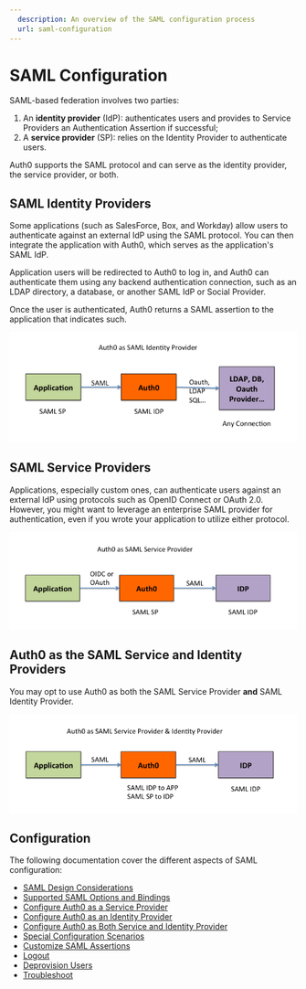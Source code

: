```yaml
---
  description: An overview of the SAML configuration process
  url: saml-configuration
---
```


# SAML Configuration

SAML-based federation involves two parties:

1. An **identity provider** (IdP): authenticates users and provides to Service Providers an Authentication Assertion if successful;
2. A **service provider** (SP): relies on the Identity Provider to authenticate users.

Auth0 supports the SAML protocol and can serve as the identity provider, the service provider, or both.

## SAML Identity Providers

Some applications (such as SalesForce, Box, and Workday) allow users to authenticate against an external IdP using the SAML protocol. You can then integrate the application with Auth0, which serves as the application's SAML IdP.

Application users will be redirected to Auth0 to log in, and Auth0 can authenticate them using any backend authentication connection, such as an LDAP directory, a database, or another SAML IdP or Social Provider.

Once the user is authenticated, Auth0 returns a SAML assertion to the application that indicates such.

![](/media/articles/saml/saml-configuration/saml-case2.png)

## SAML Service Providers

Applications, especially custom ones, can authenticate users against an external IdP using protocols such as OpenID Connect or OAuth 2.0. However, you might want to leverage an enterprise SAML provider for authentication, even if you wrote your application to utilize either protocol.

![](/media/articles/saml/saml-configuration/saml-case1.png)

## Auth0 as the SAML Service and Identity Providers

You may opt to use Auth0 as both the SAML Service Provider **and** SAML Identity Provider.

![](/media/articles/saml/saml-configuration/saml-case3.png)

## Configuration

The following documentation cover the different aspects of SAML configuration:

* [SAML Design Considerations](/protocols/saml/saml-configuration/design-considerations)
* [Supported SAML Options and Bindings](/protocols/saml/saml-configuration/supported-options-and-bindings)
* [Configure Auth0 as a Service Provider](/protocols/saml/saml-configuration/auth0-as-service-provider)
* [Configure Auth0 as an Identity Provider](/protocols/saml/saml-configuration/auth0-as-identity-provider)
* [Configure Auth0 as Both Service and Identity Provider](/protocols/saml/saml-configuration/auth0-as-identity-and-service-provider)
* [Special Configuration Scenarios](/protocols/saml/saml-configuration/special-configuration-scenarios)
* [Customize SAML Assertions](/protocols/saml/saml-configuration/saml-assertions)
* [Logout](/protocols/saml/saml-configuration/logout)
* [Deprovision Users](/protocols/saml/saml-configuration/deprovision-users)
* [Troubleshoot](/protocols/saml/saml-configuration/troubleshoot)
